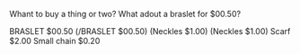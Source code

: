 Whant to buy a thing or two?
What adout a braslet for $00.50?



BRASLET $00.50 (/BRASLET $00.50)      (Neckles $1.00)  (Neckles $1.00)    Scarf $2.00        Small chain $0.20
